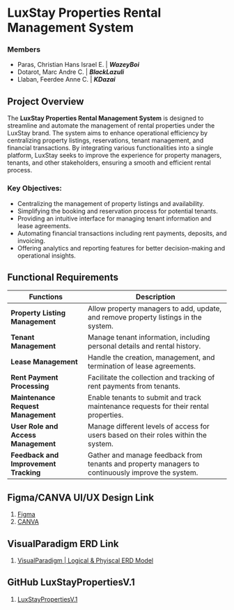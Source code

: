  # LuxStay Properties Rental Management System

### Members

- Paras, Christian Hans Israel E. | ***WazeyBoi***
- Dotarot, Marc Andre C. | ***BlackLazuli***
- Llaban, Feerdee Anne C. | ***KDazai***

## Project Overview

The **LuxStay Properties Rental Management System** is designed to streamline and automate the management of rental properties under the LuxStay brand. The system aims to enhance operational efficiency by centralizing property listings, reservations, tenant management, and financial transactions. By integrating various functionalities into a single platform, LuxStay seeks to improve the experience for property managers, tenants, and other stakeholders, ensuring a smooth and efficient rental process.

### Key Objectives:
- Centralizing the management of property listings and availability.
- Simplifying the booking and reservation process for potential tenants.
- Providing an intuitive interface for managing tenant information and lease agreements.
- Automating financial transactions including rent payments, deposits, and invoicing.
- Offering analytics and reporting features for better decision-making and operational insights.

## Functional Requirements

| Functions                     | Description                                                                 |
| ------------------------------ | --------------------------------------------------------------------------- |
| **Property Listing Management** | Allow property managers to add, update, and remove property listings in the system. |
| **Tenant Management**           | Manage tenant information, including personal details and rental history.   |
| **Lease Management**            | Handle the creation, management, and termination of lease agreements.       |
| **Rent Payment Processing**     | Facilitate the collection and tracking of rent payments from tenants.       |
| **Maintenance Request Management** | Enable tenants to submit and track maintenance requests for their rental properties. |
| **User Role and Access Management** | Manage different levels of access for users based on their roles within the system. |
| **Feedback and Improvement Tracking** | Gather and manage feedback from tenants and property managers to continuously improve the system. |

##  Figma/CANVA UI/UX Design Link 

1. [Figma](https://www.figma.com/design/KMo1xSOqFiKmuVxEg5sloT/UI%2FUX-Design-for-LuxStay-Properties?node-id=0-1&t=k97hLg84z87MUWI3-1)
2. [CANVA](https://www.canva.com/design/DAGVxmC-_9c/WUes0DxxScwybfTCLenGvw/edit?utm_content=DAGVxmC-_9c&utm_campaign=designshare&utm_medium=link2&utm_source=sharebutton)
 
##  VisualParadigm ERD Link

1. [VisualParadigm | Logical & Phyiscal ERD Model](https://online.visual-paradigm.com/share.jsp?id=333534353739302d35)

##  GitHub LuxStayPropertiesV.1

1. [LuxStayPropertiesV.1](https://github.com/WazeyBoi/LuxStayProperties)

